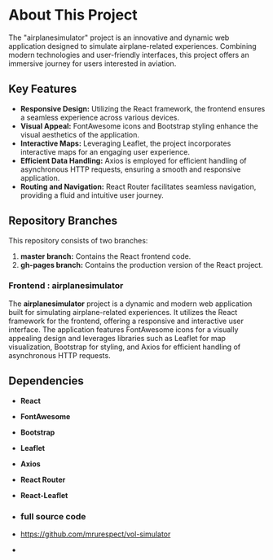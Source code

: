 # About This Project

The "airplanesimulator" project is an innovative and dynamic web application designed to simulate airplane-related experiences. Combining modern technologies and user-friendly interfaces, this project offers an immersive journey for users interested in aviation.

## Key Features

- **Responsive Design:** Utilizing the React framework, the frontend ensures a seamless experience across various devices.
- **Visual Appeal:** FontAwesome icons and Bootstrap styling enhance the visual aesthetics of the application.
- **Interactive Maps:** Leveraging Leaflet, the project incorporates interactive maps for an engaging user experience.
- **Efficient Data Handling:** Axios is employed for efficient handling of asynchronous HTTP requests, ensuring a smooth and responsive application.
- **Routing and Navigation:** React Router facilitates seamless navigation, providing a fluid and intuitive user journey.

## Repository Branches

This repository consists of two branches:

1. **master branch:** Contains the React frontend code.
2. **gh-pages branch:** Contains the production version of the React project.

### Frontend : airplanesimulator

The **airplanesimulator** project is a dynamic and modern web application built for simulating airplane-related experiences. It utilizes the React framework for the frontend, offering a responsive and interactive user interface. The application features FontAwesome icons for a visually appealing design and leverages libraries such as Leaflet for map visualization, Bootstrap for styling, and Axios for efficient handling of asynchronous HTTP requests. 
## Dependencies

- **React** 
- **FontAwesome**
- **Bootstrap** 
- **Leaflet**
- **Axios** 
- **React Router** 
- **React-Leaflet**

- ### full source code
- https://github.com/mrurespect/vol-simulator
- 
